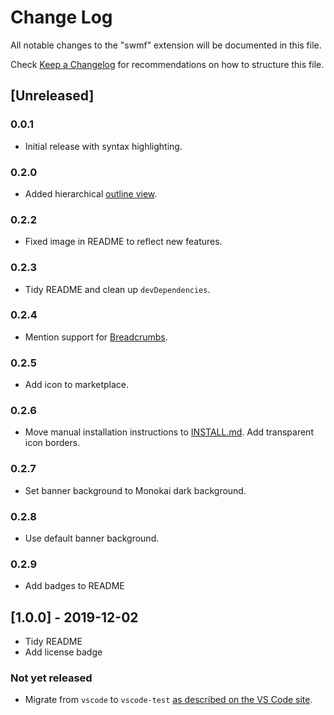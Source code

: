# Change Log

All notable changes to the "swmf" extension will be documented in this file.

Check [Keep a Changelog](http://keepachangelog.com/) for recommendations on how to structure this file.

## [Unreleased]

### 0.0.1

- Initial release with syntax highlighting.

### 0.2.0

- Added hierarchical [outline view](https://code.visualstudio.com/docs/getstarted/userinterface#_outline-view).

### 0.2.2

- Fixed image in README to reflect new features.

### 0.2.3

- Tidy README and clean up `devDependencies`.

### 0.2.4

- Mention support for [Breadcrumbs](https://code.visualstudio.com/updates/v1_26#_breadcrumbs).

### 0.2.5

- Add icon to marketplace.

### 0.2.6

- Move manual installation instructions to [INSTALL.md](INSTALL.md). Add transparent icon borders.

### 0.2.7

- Set banner background to Monokai dark background.

### 0.2.8

- Use default banner background.

### 0.2.9

- Add badges to README

## [1.0.0] - 2019-12-02

- Tidy README
- Add license badge

### Not yet released

- Migrate from `vscode` to `vscode-test` [as described on the VS Code site](https://code.visualstudio.com/api/working-with-extensions/testing-extension#migrating-from-vscode).
